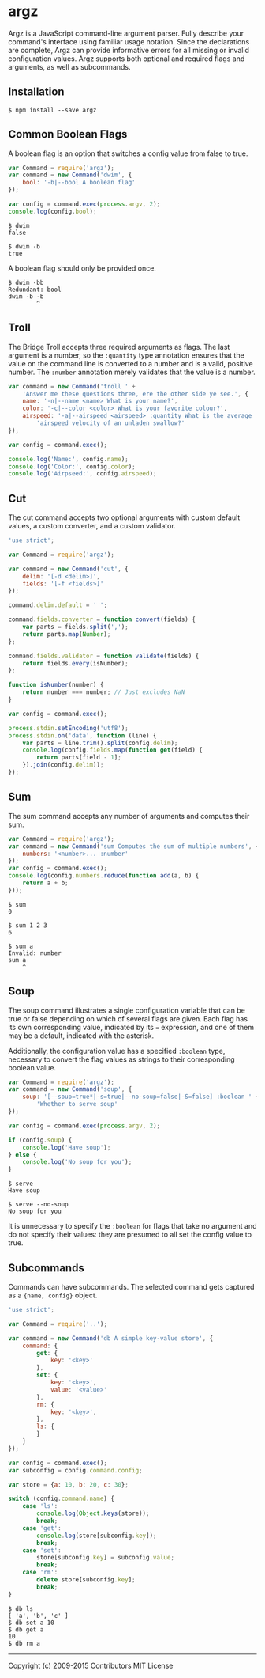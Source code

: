 
# argz

Argz is a JavaScript command-line argument parser.
Fully describe your command's interface using familiar usage notation.
Since the declarations are complete, Argz can provide informative errors for
all missing or invalid configuration values.
Argz supports both optional and required flags and arguments, as well as
subcommands.


## Installation

```
$ npm install --save argz
```

## Common Boolean Flags

A boolean flag is an option that switches a config value from false to true.

```js
var Command = require('argz');
var command = new Command('dwim', {
    bool: '-b|--bool A boolean flag'
});

var config = command.exec(process.argv, 2);
console.log(config.bool);
```

```
$ dwim
false

$ dwim -b
true
```

A boolean flag should only be provided once.

```
$ dwim -bb
Redundant: bool
dwim -b -b
        ^
```

## Troll

The Bridge Troll accepts three required arguments as flags.
The last argument is a number, so the `:quantity` type annotation ensures that
the value on the command line is converted to a number and is a valid, positive
number. The `:number` annotation merely validates that the value is a number.

```js
var command = new Command('troll ' +
    'Answer me these questions three, ere the other side ye see.', {
    name: '-n|--name <name> What is your name?',
    color: '-c|--color <color> What is your favorite colour?',
    airspeed: '-a|--airspeed <airspeed> :quantity What is the average ' +
        'airspeed velocity of an unladen swallow?'
});

var config = command.exec();

console.log('Name:', config.name);
console.log('Color:', config.color);
console.log('Airpseed:', config.airspeed);
```

## Cut

The cut command accepts two optional arguments with custom default values, a
custom converter, and a custom validator.

```js
'use strict';

var Command = require('argz');

var command = new Command('cut', {
    delim: '[-d <delim>]',
    fields: '[-f <fields>]'
});

command.delim.default = ' ';

command.fields.converter = function convert(fields) {
    var parts = fields.split(',');
    return parts.map(Number);
};

command.fields.validator = function validate(fields) {
    return fields.every(isNumber);
};

function isNumber(number) {
    return number === number; // Just excludes NaN
}

var config = command.exec();

process.stdin.setEncoding('utf8');
process.stdin.on('data', function (line) {
    var parts = line.trim().split(config.delim);
    console.log(config.fields.map(function get(field) {
        return parts[field - 1];
    }).join(config.delim));
});
```

## Sum

The sum command accepts any number of arguments and computes their sum.

```js
var Command = require('argz');
var command = new Command('sum Computes the sum of multiple numbers', {
    numbers: '<number>... :number'
});
var config = command.exec();
console.log(config.numbers.reduce(function add(a, b) {
    return a + b;
}));
```

```
$ sum
0

$ sum 1 2 3
6

$ sum a
Invalid: number
sum a
    ^
```

## Soup

The soup command illustrates a single configuration variable that can be true
or false depending on which of several flags are given.
Each flag has its own corresponding value, indicated by its `=` expression,
and one of them may be a default, indicated with the asterisk.

Additionally, the configuration value has a specified `:boolean` type,
necessary to convert the flag values as strings to their corresponding boolean
value.

```js
var Command = require('argz');
var command = new Command('soup', {
    soup: '[--soup=true*|-s=true|--no-soup=false|-S=false] :boolean ' +
        'Whether to serve soup'
});

var config = command.exec(process.argv, 2);

if (config.soup) {
    console.log('Have soup');
} else {
    console.log('No soup for you');
}
```

```
$ serve
Have soup

$ serve --no-soup
No soup for you
```

It is unnecessary to specify the `:boolean` for flags that take no argument and
do not specify their values: they are presumed to all set the config value to
true.

## Subcommands

Commands can have subcommands.
The selected command gets captured as a `{name, config}` object.

```js
'use strict';

var Command = require('..');

var command = new Command('db A simple key-value store', {
    command: {
        get: {
            key: '<key>'
        },
        set: {
            key: '<key>',
            value: '<value>'
        },
        rm: {
            key: '<key>',
        },
        ls: {
        }
    }
});

var config = command.exec();
var subconfig = config.command.config;

var store = {a: 10, b: 20, c: 30};

switch (config.command.name) {
    case 'ls':
        console.log(Object.keys(store));
        break;
    case 'get':
        console.log(store[subconfig.key]);
        break;
    case 'set':
        store[subconfig.key] = subconfig.value;
        break;
    case 'rm':
        delete store[subconfig.key];
        break;
}
```

```
$ db ls
[ 'a', 'b', 'c' ]
$ db set a 10
$ db get a
10
$ db rm a
```

---

Copyright (c) 2009-2015 Contributors
MIT License
